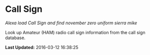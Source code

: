 # Call Sign
*Alexa load Call Sign and find november zero uniform sierra mike*

Look up Amateur (HAM) radio call sign information from the call sign database.

**Last Updated:** 2016-03-12 16:38:25